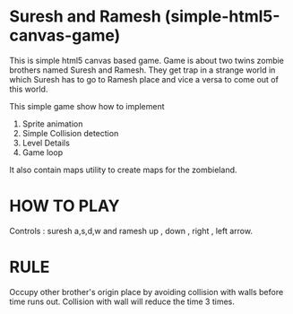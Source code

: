 Suresh and Ramesh (simple-html5-canvas-game)
================================================

This is simple html5 canvas based game. Game is about two twins zombie brothers named Suresh and Ramesh. They get trap in a strange world in which 
Suresh has to go to Ramesh place and vice a versa to come out of this world.

This simple game show how to implement

1) Sprite animation
2) Simple Collision detection
3) Level Details
4) Game loop


It also contain maps utility to create maps for the zombieland.


HOW TO PLAY
========================
 Controls : suresh  a,s,d,w  and ramesh up , down , right , left arrow.
 
RULE
==========
Occupy other brother's origin place by avoiding collision with walls before time runs out. Collision with wall will reduce the time 3 times.


